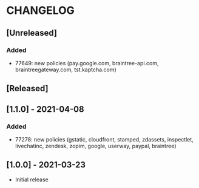# CHANGELOG

## [Unreleased]
### Added
- 77649: new policies (pay.google.com, braintree-api.com, braintreegateway.com, tst.kaptcha.com)
## [Released]

## [1.1.0] - 2021-04-08
### Added
- 77278: new policies (gstatic, cloudfront, stamped, zdassets, inspectlet, livechatinc, zendesk, zopim, google, userway, paypal, braintree)
## [1.0.0] - 2021-03-23
- Initial release
